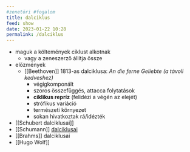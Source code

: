 ```yaml
---
#zenetöri #fogalom
title: dalciklus
feed: show
date: 2023-01-22 10:28
permalink: /dalciklus
---
```


- maguk a költemények ciklust alkotnak
	- vagy a zeneszerző állítja össze
- előzmények
	- [[Beethoven]] 1813-as dalciklusa: *An die ferne Geliebte* *(a távoli kedveshez)*
		- végigkomponált
		- szoros összefüggés, attacca folytatások
		- **ciklikus repríz** (felidézi a végén az elejét)
		- strófikus variáció
		- természeti környezet
		- sokan hivatkoztak rá/idézték
- [[Schubert dalciklusai]]
- [[Schumann]] [dalciklusai](Schumann)
- [[Brahms]] dalciklusai
- [[Hugo Wolf]]